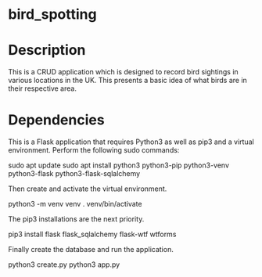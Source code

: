 # bird_spotting

# Description
This is a CRUD application which is designed to record bird sightings in various locations in the UK. This presents a basic idea of what birds are in their respective area.

# Dependencies
This is a Flask application that requires Python3 as well as pip3 and a virtual environment. Perform the following sudo commands:


sudo apt update
sudo apt install python3 python3-pip python3-venv python3-flask python3-flask-sqlalchemy


Then create and activate the virtual environment.


python3 -m venv venv
. venv/bin/activate


The pip3 installations are the next priority.


pip3 install flask flask_sqlalchemy flask-wtf wtforms


Finally create the database and run the application.


python3 create.py
python3 app.py
